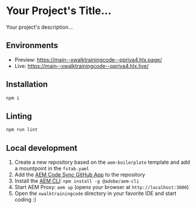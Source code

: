 # Your Project's Title...
Your project's description...

## Environments
- Preview: https://main--xwalktrainingcode--ppriya4.hlx.page/
- Live: https://main--xwalktrainingcode--ppriya4.hlx.live/

## Installation

```sh
npm i
```

## Linting

```sh
npm run lint
```

## Local development

1. Create a new repository based on the `aem-boilerplate` template and add a mountpoint in the `fstab.yaml`
1. Add the [AEM Code Sync GitHub App](https://github.com/apps/aem-code-sync) to the repository
1. Install the [AEM CLI](https://github.com/adobe/helix-cli): `npm install -g @adobe/aem-cli`
1. Start AEM Proxy: `aem up` (opens your browser at `http://localhost:3000`)
1. Open the `xwalktrainingcode` directory in your favorite IDE and start coding :)
